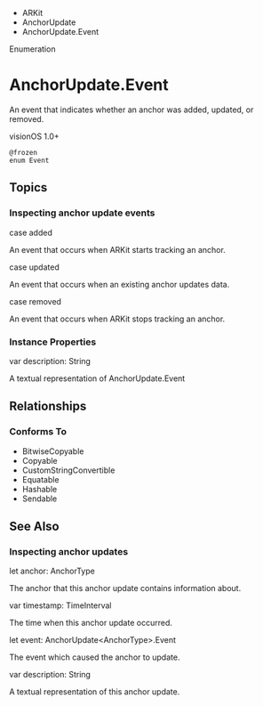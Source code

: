

- ARKit
- AnchorUpdate
-  AnchorUpdate.Event 

Enumeration

# AnchorUpdate.Event

An event that indicates whether an anchor was added, updated, or removed.

visionOS 1.0+

``` source
@frozen
enum Event
```

## Topics

### Inspecting anchor update events

case added

An event that occurs when ARKit starts tracking an anchor.

case updated

An event that occurs when an existing anchor updates data.

case removed

An event that occurs when ARKit stops tracking an anchor.

### Instance Properties

var description: String

A textual representation of AnchorUpdate.Event

## Relationships

### Conforms To

- BitwiseCopyable
- Copyable
- CustomStringConvertible
- Equatable
- Hashable
- Sendable

## See Also

### Inspecting anchor updates

let anchor: AnchorType

The anchor that this anchor update contains information about.

var timestamp: TimeInterval

The time when this anchor update occurred.

let event: AnchorUpdate&lt;AnchorType>.Event

The event which caused the anchor to update.

var description: String

A textual representation of this anchor update.

